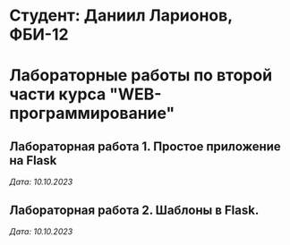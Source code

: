 # Студент: Даниил Ларионов, ФБИ-12

# Лабораторные работы по второй части курса "WEB-программирование"

## Лабораторная работа 1. Простое приложение на Flask

*Дата: 10.10.2023*

## Лабораторная работа 2. Шаблоны в Flask.

*Дата: 10.10.2023*